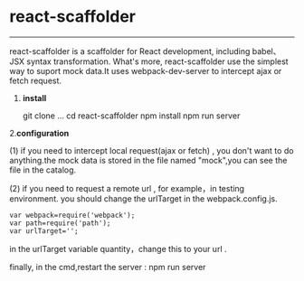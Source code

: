# react-scaffolder

------

react-scaffolder is a scaffolder for React development,
including babel、JSX syntax transformation. What's more,
react-scaffolder use the simplest way to suport mock data.It uses webpack-dev-server to  intercept ajax or fetch request.

 1. **install**


    git clone ...
    cd react-scaffolder
    npm install 
    npm run server
    
    

2.**configuration**

   (1) if you need to intercept local request(ajax or fetch) , you don't want to do anything.the mock data is stored in the file named "mock",you can see the file in the catalog.
   
   (2) if you need to request a remote url , for example，in testing environment. you should change the urlTarget in the webpack.config.js.
   
   

    var webpack=require('webpack');
    var path=require('path');
    var urlTarget='';

in the urlTarget variable quantity，change this to your url .

finally, in the cmd,restart the server : npm run server
